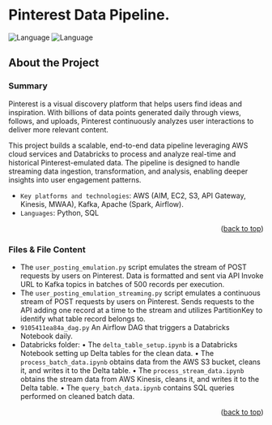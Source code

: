 <!-- README file in MD for the Multination Retail Data Centre repository-->
<a name="readme-top"></a>

# Pinterest Data Pipeline.

<!-- SHIELDS FOR REPO -->
<p align="left">
  <a>
    <img src="https://img.shields.io/badge/language-Python-red" alt="Language">
  </a>
  <a>
    <img src="https://img.shields.io/badge/language-SQL-blue" alt="Language">
  </a>
</p>


<!-- ABOUT THE PROJECT -->
## About the Project

### Summary
Pinterest is a visual discovery platform that helps users find ideas and inspiration. With billions of data points generated daily through views, follows, and uploads, Pinterest continuously analyzes user interactions to deliver more relevant content.

This project builds a scalable, end-to-end data pipeline leveraging AWS cloud services and Databricks to process and analyze real-time and historical Pinterest-emulated data. The pipeline is designed to handle streaming data ingestion, transformation, and analysis, enabling deeper insights into user engagement patterns.


- `Key platforms and technologies`: AWS (AIM, EC2, S3, API Gateway, Kinesis, MWAA), Kafka, Apache (Spark, Airflow).
- `Languages`: Python, SQL

<p align="right">(<a href="#readme-top">back to top</a>)</p>


### Files & File Content
- The `user_posting_emulation.py` script emulates the stream of POST requests by users on Pinterest. Data is formatted and sent via API Invoke URL to Kafka topics in batches of 500 records per execution.
- The `user_posting_emulation_streaming.py` script emulates a continuous stream of POST requests by users on Pinterest. Sends requests to the API adding one record at a time to the stream and utilizes PartitionKey to identify what table record belongs to.
- `9105411ea84a_dag.py` An Airflow DAG that triggers a Databricks Notebook daily.
- Databricks folder: 
  • The `delta_table_setup.ipynb` is a Databricks Notebook setting up Delta tables for the clean data.
  • The `process_batch_data.ipynb` obtains data from the AWS S3 bucket, cleans it, and writes it to the Delta table.
  • The `process_stream_data.ipynb` obtains the stream data from AWS Kinesis, cleans it, and writes it to the Delta table.
  • The `query_batch_data.ipynb` contains SQL queries performed on cleaned batch data.

<p align="right">(<a href="#readme-top">back to top</a>)</p>

<!-- DATABASE SCHEMA -->
